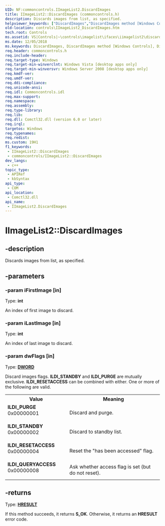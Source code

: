 ```yaml
---
UID: NF:commoncontrols.IImageList2.DiscardImages
title: IImageList2::DiscardImages (commoncontrols.h)
description: Discards images from list, as specified.
helpviewer_keywords: ["DiscardImages","DiscardImages method [Windows Controls]","DiscardImages method [Windows Controls]","IImageList2 interface","IImageList2 interface [Windows Controls]","DiscardImages method","IImageList2.DiscardImages","IImageList2::DiscardImages","ILDI_PURGE","ILDI_QUERYACCESS","ILDI_RESETACCESS","ILDI_STANDBY","_shell_IImageList2_DiscardImages","_shell_IImageList2_DiscardImages_cpp","commoncontrols/IImageList2::DiscardImages","controls.IImageList2_DiscardImages","controls._shell_IImageList2_DiscardImages"]
old-location: controls\IImageList2_DiscardImages.htm
tech.root: Controls
ms.assetid: VS|Controls|~\controls\imagelist\ifaces\iimagelist2\discardimages.htm
ms.date: 12/05/2018
ms.keywords: DiscardImages, DiscardImages method [Windows Controls], DiscardImages method [Windows Controls],IImageList2 interface, IImageList2 interface [Windows Controls],DiscardImages method, IImageList2.DiscardImages, IImageList2::DiscardImages, ILDI_PURGE, ILDI_QUERYACCESS, ILDI_RESETACCESS, ILDI_STANDBY, _shell_IImageList2_DiscardImages, _shell_IImageList2_DiscardImages_cpp, commoncontrols/IImageList2::DiscardImages, controls.IImageList2_DiscardImages, controls._shell_IImageList2_DiscardImages
req.header: commoncontrols.h
req.include-header: 
req.target-type: Windows
req.target-min-winverclnt: Windows Vista [desktop apps only]
req.target-min-winversvr: Windows Server 2008 [desktop apps only]
req.kmdf-ver: 
req.umdf-ver: 
req.ddi-compliance: 
req.unicode-ansi: 
req.idl: Commoncontrols.idl
req.max-support: 
req.namespace: 
req.assembly: 
req.type-library: 
req.lib: 
req.dll: Comctl32.dll (version 6.0 or later)
req.irql: 
targetos: Windows
req.typenames: 
req.redist: 
ms.custom: 19H1
f1_keywords:
 - IImageList2::DiscardImages
 - commoncontrols/IImageList2::DiscardImages
dev_langs:
 - c++
topic_type:
 - APIRef
 - kbSyntax
api_type:
 - COM
api_location:
 - Comctl32.dll
api_name:
 - IImageList2.DiscardImages
---
```


# IImageList2::DiscardImages


## -description

Discards images from list, as specified.

## -parameters

### -param iFirstImage [in]

Type: <b>int</b>

An index of first image to discard.

### -param iLastImage [in]

Type: <b>int</b>

An index of last image to discard.

### -param dwFlags [in]

Type: <b><a href="https://docs.microsoft.com/windows/desktop/WinProg/windows-data-types">DWORD</a></b>

Discard images flags. <b>ILDI_STANDBY</b> and <b>ILDI_PURGE</b> are mutually exclusive. <b>ILDI_RESETACCESS</b> can be combined with either. One or more of the following are valid.

<table>
<tr>
<th>Value</th>
<th>Meaning</th>
</tr>
<tr>
<td width="40%"><a id="ILDI_PURGE"></a><a id="ildi_purge"></a><dl>
<dt><b>ILDI_PURGE</b></dt>
<dt>0x00000001</dt>
</dl>
</td>
<td width="60%">
Discard and purge. 

</td>
</tr>
<tr>
<td width="40%"><a id="ILDI_STANDBY"></a><a id="ildi_standby"></a><dl>
<dt><b>ILDI_STANDBY</b></dt>
<dt>0x00000002</dt>
</dl>
</td>
<td width="60%">
Discard to standby list. 

</td>
</tr>
<tr>
<td width="40%"><a id="ILDI_RESETACCESS"></a><a id="ildi_resetaccess"></a><dl>
<dt><b>ILDI_RESETACCESS</b></dt>
<dt>0x00000004</dt>
</dl>
</td>
<td width="60%">
Reset the "has been accessed" flag. 

</td>
</tr>
<tr>
<td width="40%"><a id="ILDI_QUERYACCESS"></a><a id="ildi_queryaccess"></a><dl>
<dt><b>ILDI_QUERYACCESS</b></dt>
<dt>0x00000008</dt>
</dl>
</td>
<td width="60%">
Ask whether access flag is set (but do not reset). 

</td>
</tr>
</table>

## -returns

Type: <b><a href="https://docs.microsoft.com/windows/desktop/WinProg/windows-data-types">HRESULT</a></b>

If this method succeeds, it returns <b xmlns:loc="http://microsoft.com/wdcml/l10n">S_OK</b>. Otherwise, it returns an <b xmlns:loc="http://microsoft.com/wdcml/l10n">HRESULT</b> error code.

